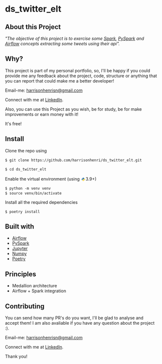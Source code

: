 # ds_twitter_elt

## About this Project

_"The objective of this project is to exercise some [Spark](https://spark.apache.org/), [PySpark](https://spark.apache.org/docs/latest/api/python/) and [Airflow](https://airflow.apache.org/) concepts extracting some tweets using their api"._

## Why?

This project is part of my personal portfolio, so, I'll be happy if you could provide me any feedback about the project, code, structure or anything that you can report that could make me a better developer!

Email-me: harrisonhenrisn@gmail.com

Connect with me at [LinkedIn](https://linkedin.com/in/harrison-henri-dos-santos-nascimento).

Also, you can use this Project as you wish, be for study, be for make improvements or earn money with it!

It's free!

## Install

Clone the repo using

```
$ git clone https://github.com/harrisonhenri/ds_twitter_elt.git
```

```
$ cd ds_twitter_elt
```

Enable the virtual environment (using <img alt="Python" width="16px" style="position:relative; top:4px" src="https://raw.githubusercontent.com/github/explore/80688e429a7d4ef2fca1e82350fe8e3517d3494d/topics/python/python.png" />3.9+)

```
$ python -m venv venv
$ source venv/bin/activate
```

Install all the required dependencies

```
$ poetry install
```

## Built with

- [Airflow](https://airflow.apache.org/)
- [PySpark](https://spark.apache.org/docs/latest/api/python/)
- [Jupyter](https://jupyter.org/)
- [Numpy](https://numpy.org/)
- [Poetry](https://python-poetry.org/)

## Principles

- Medallion architecture
- Airflow + Spark integration

## Contributing

You can send how many PR's do you want, I'll be glad to analyse and accept them! I am also avaliable if you have any question about the project :).

Email-me: harrisonhenrisn@gmail.com

Connect with me at [LinkedIn](https://linkedin.com/in/harrison-henri-dos-santos-nascimento-a6ba33112).

Thank you!

